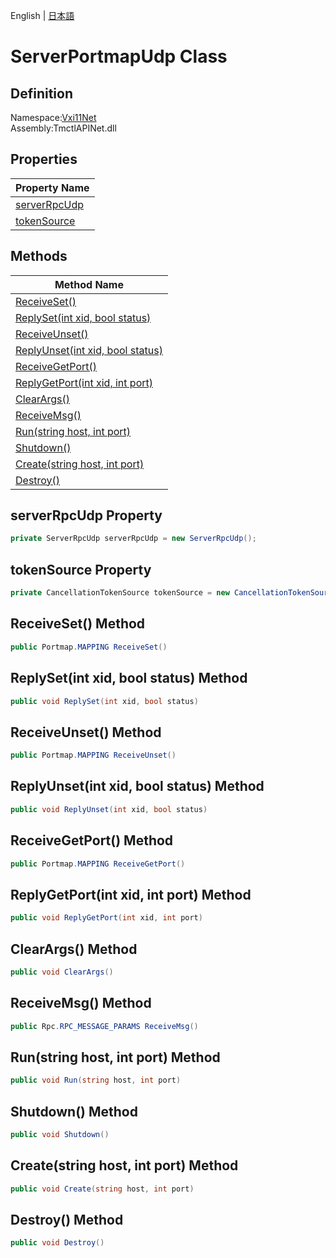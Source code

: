English | [日本語](Ivi.Visa.IVisaSession.ja.md)

# ServerPortmapUdp Class

## Definition
Namespace:[Vxi11Net](Vxi11Net.md)<BR>
Assembly:TmctlAPINet.dll

## Properties

|Property Name|
|---|
|[serverRpcUdp](#serverRpcUdp-Property)|
|[tokenSource](#tokenSource-Property)|

## Methods

|Method Name|
|---|
|[ReceiveSet()](#ReceiveSet-Method)|
|[ReplySet(int xid, bool status)](#ReplySetint-xid-bool-status-Method)|
|[ReceiveUnset()](#ReceiveUnset-Method)|
|[ReplyUnset(int xid, bool status)](#ReplyUnsetint-xid-bool-status-Method)|
|[ReceiveGetPort()](#ReceiveGetPort-Method)|
|[ReplyGetPort(int xid, int port)](#ReplyGetPortint-xid-int-port-Method)|
|[ClearArgs()](#ClearArgs-Method)|
|[ReceiveMsg()](#ReceiveMsg-Method)|
|[Run(string host, int port)](#Runstring-host-int-port-Method)|
|[Shutdown()](#Shutdown-Method)|
|[Create(string host, int port)](#Createstring-host-int-port-Method)|
|[Destroy()](#Destroy-Method)|

## serverRpcUdp Property
```C#
private ServerRpcUdp serverRpcUdp = new ServerRpcUdp();
```
## tokenSource Property
```C#
private CancellationTokenSource tokenSource = new CancellationTokenSource();
```
## ReceiveSet() Method
```C#
public Portmap.MAPPING ReceiveSet()
```
## ReplySet(int xid, bool status) Method
```C#
public void ReplySet(int xid, bool status)
```
## ReceiveUnset() Method
```C#
public Portmap.MAPPING ReceiveUnset()
```
## ReplyUnset(int xid, bool status) Method
```C#
public void ReplyUnset(int xid, bool status)
```
## ReceiveGetPort() Method
```C#
public Portmap.MAPPING ReceiveGetPort()
```
## ReplyGetPort(int xid, int port) Method
```C#
public void ReplyGetPort(int xid, int port)
```
## ClearArgs() Method
```C#
public void ClearArgs()
```
## ReceiveMsg() Method
```C#
public Rpc.RPC_MESSAGE_PARAMS ReceiveMsg()
```
## Run(string host, int port) Method
```C#
public void Run(string host, int port)
```
## Shutdown() Method
```C#
public void Shutdown()
```
## Create(string host, int port) Method
```C#
public void Create(string host, int port)
```
## Destroy() Method
```C#
public void Destroy()
```
